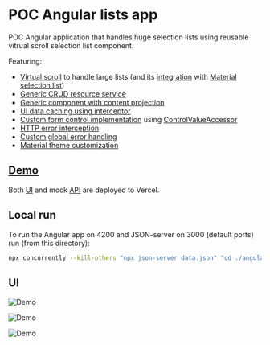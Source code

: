 # POC Angular lists app

POC Angular application that handles huge selection lists using reusable vitrual scroll selection list component.

Featuring:
- [Virtual scroll](https://material.angular.io/cdk/scrolling/overview) to handle large lists (and its [integration](https://github.com/ilinieja/angular-lists/tree/main/angular-lists-ui/src/app/shared/selection-list) with [Material selection list](https://material.angular.io/components/list/api))
- [Generic CRUD resource service](https://github.com/ilinieja/angular-lists/tree/main/angular-lists-ui/src/app/shared/resource)
- [Generic component with content projection](https://github.com/ilinieja/angular-lists/tree/main/angular-lists-ui/src/app/shared/selection-list)
- [UI data caching using interceptor](https://github.com/ilinieja/angular-lists/tree/main/angular-lists-ui/src/app/shared/cache)
- [Custom form control implementation](https://github.com/ilinieja/angular-lists/blob/main/angular-lists-ui/src/app/shared/selection-list/selection-list.component.ts) using [ControlValueAccessor](https://angular.io/api/forms/ControlValueAccessor)  
- [HTTP error interception](https://github.com/ilinieja/angular-lists/blob/main/angular-lists-ui/src/app/shared/errors/errors.interceptor.ts)
- [Custom global error handling](https://github.com/ilinieja/angular-lists/blob/main/angular-lists-ui/src/app/shared/errors/global-error-handler.ts)
- [Material theme customization](https://github.com/ilinieja/angular-lists/blob/main/angular-lists-ui/src/styles/mat-theme.scss)

## [Demo](https://angular-lists.vercel.app)

Both [UI](https://angular-lists.vercel.app) and mock [API](https://angular-lists-api.vercel.app) are deployed to Vercel.

## Local run

To run the Angular app on 4200 and JSON-server on 3000 (default ports) run (from this directory):

```bash
npx concurrently --kill-others "npx json-server data.json" "cd ./angular-lists-ui/ && npm i && npm start"
```

## UI
![Demo](https://i.ibb.co/JCNMzVZ/Screenshot-20230203-041055.png)

![Demo](https://i.ibb.co/v3xdNxC/Screenshot-20230203-041119.png)

![Demo](https://i.ibb.co/MCxnHsX/Screenshot-20230203-041142.png)
